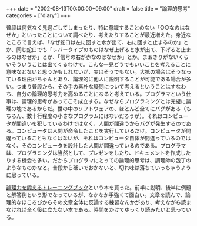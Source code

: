 +++
date = "2002-08-13T00:00:00+09:00"
draft = false
title = "論理的思考"
categories = ["diary"]
+++

普段は何気なく見過ごしてしまったり、特に意識することのない「○○なのはなぜか」といったことについて調べたり、考えたりすることが最近増えた。身近なところで言えば、「なぜ蛇口は左に回すと水が出て、右に回すと止まるのか」とか、同じ蛇口でも「レバータイプのものはなぜ上げると水が出て、下げると止まるのはなぜか」とか、「信号の右が赤なのはなぜか」とか。まぁきりがないくらいそういうことは出てくるわけで。こんな一見どうでもいいことを考えることに意味などないと思うかもしれないが、実はそうでもない。大抵の場合はそうなっている理由がちゃんとあり、論理的に他人に説明することが可能である場合が多い。つまり普段から、その手の素朴な疑問について考えるということはすなわち、自分の論理的思考力を高めることになると考えている。プログラマという仕事は、論理的思考があってこそ成立する。なぜならプログラミングとは完璧に論理の塊であるからだ。世の中のソフトウェアの、ほとんど全てにバグがある（もちろん、数十行程度の小さなプログラムにはないだろうが）。それはコンピュータが間違いを犯しているわけではなく、人間が間違うからバグが発生するのである。コンピュータは人間が命令したことを実行しているだけ。コンピュータが間違っていることもなくはないが、それはコンピュータ自体が間違っているのではなく、そのコンピュータを設計した人間が間違っているのである。プログラマは、プログラミングは当然として、プレゼンをしたり、ドキュメントを作成したりする機会も多い。だからプログラマにとっての論理的思考は、調理師の包丁のようなものかなと。普段から砥いでおかないと、切れ味は落ちていっちゃうように思っている。

<a href="http://www.amazon.co.jp/exec/obidos/ASIN/4761259752/250-5346272-2873833">論理力を鍛えるトレーニングブック</a>という本を買った。前半に説明、後半に例題と解答例という形でなっているが、なかなか手強くて面白い。文章を読んで、論理的なほころびからその文章全体に反論する練習なんかがあり、考えながら読まなければ全く役に立たない本である。時間をかけてゆっくり読みたいと思っている。
